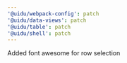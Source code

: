 ```yaml
---
'@uidu/webpack-config': patch
'@uidu/data-views': patch
'@uidu/table': patch
'@uidu/shell': patch
---
```


Added font awesome for row selection
